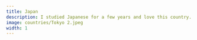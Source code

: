 ```yaml
---
title: Japan
description: I studied Japanese for a few years and love this country.
image: countries/Tokyo 2.jpeg
width: 1
---
```

